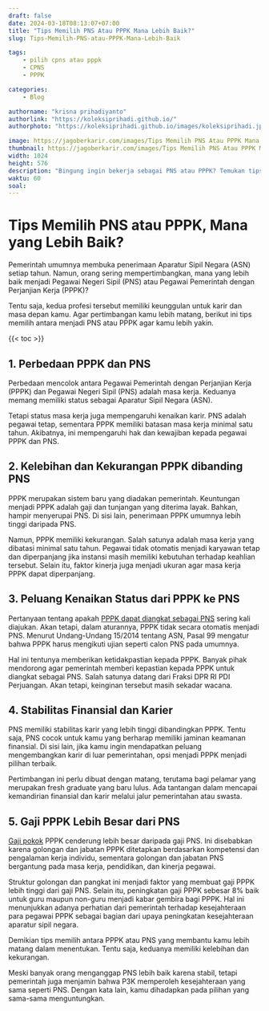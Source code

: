 ```yaml
---
draft: false
date: 2024-03-18T08:13:07+07:00
title: "Tips Memilih PNS Atau PPPK Mana Lebih Baik?"
slug: Tips-Memilih-PNS-atau-PPPK-Mana-Lebih-Baik

tags:
    - pilih cpns atau pppk
    - CPNS
    - PPPK

categories:
    - Blog

authorname: "krisna prihadiyanto"
authorlink: "https://koleksiprihadi.github.io/"
authorphoto: "https://koleksiprihadi.github.io/images/koleksiprihadi.jpeg"

image: https://jagoberkarir.com/images/Tips Memilih PNS Atau PPPK Mana Lebih Baik.png
thumbnail: https://jagoberkarir.com/images/Tips Memilih PNS Atau PPPK Mana Lebih Baik.png
width: 1024
height: 576
description: "Bingung ingin bekerja sebagai PNS atau PPPK? Temukan tips memilih PNS atau P3K agar keputusanmu menjadi matang. Baca selengkapnya di sini."
waktu: 60
soal:
---
```


# Tips Memilih PNS atau PPPK, Mana yang Lebih Baik?

Pemerintah umumnya membuka penerimaan Aparatur Sipil Negara (ASN) setiap tahun. Namun, orang sering mempertimbangkan, mana yang lebih baik menjadi Pegawai Negeri Sipil (PNS) atau Pegawai Pemerintah dengan Perjanjian Kerja (PPPK)?

Tentu saja, kedua profesi tersebut memiliki keunggulan untuk karir dan masa depan kamu. Agar pertimbangan kamu lebih matang, berikut ini tips memilih antara menjadi PNS atau PPPK agar kamu lebih yakin.

{{< toc >}}

## 1. Perbedaan PPPK dan PNS

Perbedaan mencolok antara Pegawai Pemerintah dengan Perjanjian Kerja (PPPK) dan Pegawai Negeri Sipil (PNS) adalah masa kerja. Keduanya memang memiliki status sebagai Aparatur Sipil Negara (ASN). 

Tetapi status masa kerja juga mempengaruhi kenaikan karir. PNS adalah pegawai tetap, sementara PPPK memiliki batasan masa kerja minimal satu tahun. Akibatnya, ini mempengaruhi hak dan kewajiban kepada pegawai PPPK dan PNS.

## 2. Kelebihan dan Kekurangan PPPK dibanding PNS

PPPK merupakan sistem baru yang diadakan pemerintah. Keuntungan menjadi PPPK adalah gaji dan tunjangan yang diterima layak. Bahkan, hampir menyerupai PNS. Di sisi lain, penerimaan PPPK umumnya lebih tinggi daripada PNS.

Namun, PPPK memiliki kekurangan. Salah satunya adalah masa kerja yang dibatasi minimal satu tahun. Pegawai tidak otomatis menjadi karyawan tetap dan diperpanjang jika instansi masih memiliki kebutuhan terhadap keahlian tersebut. Selain itu, faktor kinerja juga menjadi ukuran agar masa kerja PPPK dapat diperpanjang.

## 3. Peluang Kenaikan Status dari PPPK ke PNS

Pertanyaan tentang apakah [PPPK dapat diangkat sebagai PNS](https://news.detik.com/kolom/d-7110448/pdi-perjuangan-minta-pemerintah-segera-angkat-p3k-jadi-pns) sering kali diajukan. Akan tetapi, dalam aturannya, PPPK tidak secara otomatis menjadi PNS. Menurut Undang-Undang 15/2014 tentang ASN, Pasal 99 mengatur bahwa PPPK harus mengikuti ujian seperti calon PNS pada umumnya.

Hal ini tentunya memberikan ketidakpastian kepada PPPK. Banyak pihak mendorong agar pemerintah memberi kepastian kepada PPPK untuk diangkat sebagai PNS. Salah satunya datang dari Fraksi DPR RI PDI Perjuangan. Akan tetapi, keinginan tersebut masih sekadar wacana.

## 4. Stabilitas Finansial dan Karier

PNS memiliki stabilitas karir yang lebih tinggi dibandingkan PPPK. Tentu saja, PNS cocok untuk kamu yang berharap memiliki jaminan keamanan finansial. Di sisi lain, jika kamu ingin mendapatkan peluang mengembangkan karir di luar pemerintahan, opsi menjadi PPPK menjadi pilihan terbaik.

Pertimbangan ini perlu dibuat dengan matang, terutama bagi pelamar yang merupakan fresh graduate yang baru lulus. Ada tantangan dalam mencapai kemandirian finansial dan karir melalui jalur pemerintahan atau swasta.

## 5. Gaji PPPK Lebih Besar dari PNS

[Gaji pokok](https://an-nur.ac.id/blog/mengapa-gaji-p3k-lebih-besar-dari-gaji-pns-berikut-penjelasannya.html) PPPK cenderung lebih besar daripada gaji PNS. Ini disebabkan karena golongan dan jabatan PPPK ditetapkan berdasarkan kompetensi dan pengalaman kerja individu, sementara golongan dan jabatan PNS bergantung pada masa kerja, pendidikan, dan kinerja pegawai.

Struktur golongan dan pangkat ini menjadi faktor yang membuat gaji PPPK lebih tinggi dari gaji PNS. Selain itu, peningkatan gaji PPPK sebesar 8% baik untuk guru maupun non-guru menjadi kabar gembira bagi PPPK. Hal ini menunjukkan adanya perhatian dari pemerintah terhadap kesejahteraan para pegawai PPPK sebagai bagian dari upaya peningkatan kesejahteraan aparatur sipil negara.

Demikian tips memilih antara PPPK atau PNS yang membantu kamu lebih matang dalam menentukan. Tentu saja, keduanya memiliki kelebihan dan kekurangan. 

Meski banyak orang menganggap PNS lebih baik karena stabil, tetapi pemerintah juga menjamin bahwa P3K memperoleh kesejahteraan yang sama seperti PNS. Dengan kata lain, kamu dihadapkan pada pilihan yang sama-sama menguntungkan.
